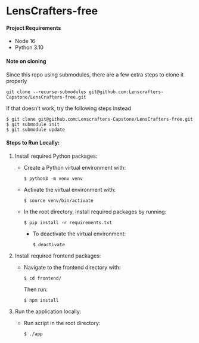 # LensCrafters-free

#### Project Requirements
* Node 16
* Python 3.10

#### Note on cloning
Since this repo using submodules, there are a few extra steps to clone it properly
```
git clone --recurse-submodules git@github.com:Lenscrafters-Capstone/LensCrafters-free.git
```
If that doesn't work, try the following steps instead

```
$ git clone git@github.com:Lenscrafters-Capstone/LensCrafters-free.git
$ git submodule init
$ git submodule update
```

#### Steps to Run Locally: 
1. Install required Python packages: 
    * Create a Python virtual environment with:

        ```
        $ python3 -m venv venv
        ```
    * Activate the virtual environment with: 

        ```
        $ source venv/bin/activate
        ```
    * In the root directory, install required packages by running:

        ```
        $ pip install -r requirements.txt
        ```
        * To deactivate the virtual environment:

            ```
            $ deactivate
            ```

2. Install required frontend packages: 
    * Navigate to the frontend directory with:

        ```
        $ cd frontend/
        ```
        Then run:
        
        ```
        $ npm install
        ``` 
3. Run the application locally:
    * Run script in the root directory:

        ```
        $ ./app
        ```
